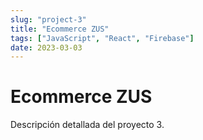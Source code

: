 ```yaml
---
slug: "project-3"
title: "Ecommerce ZUS"
tags: ["JavaScript", "React", "Firebase"]
date: 2023-03-03
---
```


# Ecommerce ZUS

Descripción detallada del proyecto 3.
